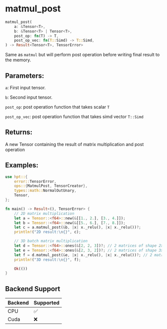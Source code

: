 # matmul_post
```rust
matmul_post(
    a: &Tensor<T>,
    b: &Tensor<T> | Tensor<T>,
    post_op: fn(T) -> T,
    post_op_vec: fn(T::Simd) -> T::Simd,
) -> Result<Tensor<T>, TensorError>
```
Same as `matmul` but will perform post operation before writing final result to the memory.

## Parameters:
`a`: First input tensor.

`b`: Second input tensor.

`post_op`: post operation function that takes scalar `T`

`post_op_vec`: post operation function that takes simd vector `T::Simd`

## Returns:
A new Tensor containing the result of matrix multiplication and post operation

## Examples:
```rust
use hpt::{
    error::TensorError,
    ops::{MatmulPost, TensorCreator},
    types::math::NormalOutUnary,
    Tensor,
};

fn main() -> Result<(), TensorError> {
    // 2D matrix multiplication
    let a = Tensor::<f64>::new(&[[1., 2.], [3., 4.]]);
    let b = Tensor::<f64>::new(&[[5., 6.], [7., 8.]]);
    let c = a.matmul_post(&b, |x| x._relu(), |x| x._relu())?;
    println!("2D result:\n{}", c);

    // 3D batch matrix multiplication
    let d = Tensor::<f64>::ones(&[2, 2, 3])?; // 2 matrices of shape 2x3
    let e = Tensor::<f64>::ones(&[2, 3, 2])?; // 2 matrices of shape 3x2
    let f = d.matmul_post(&e, |x| x._relu(), |x| x._relu())?; // 2 matrices of shape 2x2
    println!("3D result:\n{}", f);

    Ok(())
}
```
## Backend Support
| Backend | Supported |
|---------|-----------|
| CPU     | ✅         |
| Cuda    | ❌        |